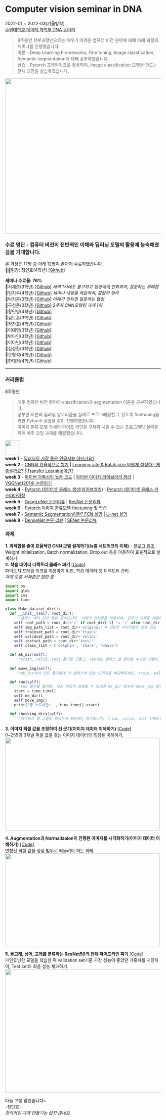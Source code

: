 # Computer vision seminar in DNA

2022-01 ~ 2022-03(겨울방학)   
[수원대학교 데이터 과학부 DNA 동아리](https://dna.oopy.io/)   
> 8주동안 학부과정만으로는 배우기 어려운 컴퓨터 비전 분야에 대해 아래 과정의 세미나를 진행했습니다.   
> 이론 - Deep Learning Frameworks, Fine tuning, Image classfication, Semantic segmentation에 대해 공부하였습니다.   
> 실습 - Pytorch 프레임워크를 활용하여, Image classification 모델을 만드는 전체 과정을 실습하였습니다.   

<img src="https://user-images.githubusercontent.com/59557720/235427051-f61bdd81-5a6e-46da-9292-92336d5a42f4.png" width="806" height="502">   

### 수료 명단 -  __컴퓨터 비전의 전반적인 이해와 딥러닝 모델의 활용에 능숙해졌음을 기대합니다.__
본 과정은 17명 중 아래 12명이 끝까지 수료하였습니다.      
👨‍💻팀장: 정인호(4학년) [[Github]](https://github.com/inhovation97)   

__세미나 수료율: 76%__   
📜서채준(3학년) [[Github]](https://github.com/WestChaeVI/Data-Network-Analysis) _새벽 1시에도 불구하고 팀장에게 전화하여, 질문하는 무례함_   
📜임지우(4학년) [[Github]](https://github.com/amthreeh/ComputerVision_Seminar) _세미나 내용을 복습하여, 깔끔히 정리_   
📜박지훈(3학년) [[Github]](https://github.com/JihoonPark99/Computer_Vision_Study) _이해가 안되면 질문하는 열정_   
📜구성준(3학년) [[Github]](https://github.com/KOO-96/DNA_seminar) _2주차 CNN모델링 과제 1위_    
📃황민영(4학년) [[Github]](https://github.com/ggomaeng514/CV_seminar_project)   
📃김도훈(3학년) [[Github]](https://github.com/dohun-mat/dna_study_semina)   
📃정찬호(4학년) [[Github]](https://github.com/hodurang2/CV_project)   
📃이태영(3학년) [[Github]](https://github.com/Taeyoungleee/ComputerVision_Seminar)   
📃박다인(3학년) [[Github]](https://github.com/Park-da-in/ComputerVision_Seminar)   
📃이다빈(3학년) [[Github]](https://github.com/d-bxiin/ComputerVision_Seminar)   
📃김성환(3학년) [[Github]](https://github.com/hwanin99/ComputerVision_Seminar)   
📃오형석(4학년) [[Github]](https://github.com/VangsillEE/ComputerVision_Seminar)   
📃한대경(4학년) [[Github]](https://github.com/mumukyung/Computervision_Seminar)   
 
----------------------------------------------------------------------------------------------------------------------------------------
### 커리큘럼
8주동안
> 매주 컴퓨터 비전 분야의 classification과 segmentation 이론을 공부하였습니다.   
> 공부한 이론의 딥러닝 알고리즘을 실제로 프로그래밍할 수 있도록 finetuning을 위한 Pytorch 실습을 같이 진행하였습니다.   
> 이미지 분류 모델 전체의 파이프 라인을 구체화 시킬 수 있는 프로그래밍 실력을 위해 매주 코딩 과제를 해결했습니다.   
   
[<img src="https://user-images.githubusercontent.com/59557720/235425435-66d22ea5-7cd3-44c2-ae78-f877785d2973.png" width="48" height="48">](https://youtube.com/playlist?list=PLEokQ2SuW8GeInexAYVdD3BaOE2JMOB9J)   
__week 1__ - [딥러닝이 가장 좋은 인공지능 아닌가요?](https://www.youtube.com/watch?v=_-TeUfZ4rLo&list=PLEokQ2SuW8GeInexAYVdD3BaOE2JMOB9J&index=1&t=198s&pp=gAQBiAQB)   
__week 2__ - [CNN을 효율적으로 쌓기](https://www.youtube.com/watch?v=lJE1QM17jEA&list=PLEokQ2SuW8GeInexAYVdD3BaOE2JMOB9J&index=2&t=2867s&pp=gAQBiAQB) | [Learning rate & Batch size 어떻게 설정하는게 좋을까요?](https://www.youtube.com/watch?v=fDzeMSg0rOE&list=PLEokQ2SuW8GeInexAYVdD3BaOE2JMOB9J&index=3&pp=gAQBiAQB) | [Transfer Learning이란?](https://www.youtube.com/watch?v=oUn-GZoq7bQ&list=PLEokQ2SuW8GeInexAYVdD3BaOE2JMOB9J&index=4&t=1872s&pp=gAQBiAQB)      
__week 3__ - [파이썬 가독성이 높은 코드](https://www.youtube.com/watch?v=OJMISHvcXG4&list=PLEokQ2SuW8GeInexAYVdD3BaOE2JMOB9J&index=6&t=5s&pp=gAQBiAQB) | [파이썬 이미지 라이브러리 정리](https://www.youtube.com/watch?v=LqK9ZeYt40s&list=PLEokQ2SuW8GeInexAYVdD3BaOE2JMOB9J&index=7&pp=gAQBiAQB) | [VGGNet(2014) 논문읽기](https://www.youtube.com/watch?v=E_eSr-Zqfcw&list=PLEokQ2SuW8GeInexAYVdD3BaOE2JMOB9J&index=8&pp=gAQBiAQB)    
__week 4__ - [Pytorch 데이터셋 클래스 생성(라이브러리)](https://www.youtube.com/watch?v=txB8EWKSRwU&list=PLEokQ2SuW8GeInexAYVdD3BaOE2JMOB9J&index=10&t=697s&pp=gAQBiAQB) | [Pytorch 데이터셋 클래스 커스터마이징](https://www.youtube.com/watch?v=Kgem-pLiDH0&list=PLEokQ2SuW8GeInexAYVdD3BaOE2JMOB9J&index=11&pp=gAQBiAQB)   
__week 5__ - [GoogLeNet 논문리뷰](https://www.youtube.com/watch?v=nYbcfS_DvXg&list=PLEokQ2SuW8GeInexAYVdD3BaOE2JMOB9J&index=13&t=2176s&pp=gAQBiAQB) | [ResNet 논문리뷰](https://www.youtube.com/watch?v=Z80J_hCfK7s&list=PLEokQ2SuW8GeInexAYVdD3BaOE2JMOB9J&index=14&t=2190s&pp=gAQBiAQB)   
__week 6__ - [Pytorch 이미지 분류모델 finetuning 및 학습](https://www.youtube.com/watch?v=R7yUthebplw&list=PLEokQ2SuW8GeInexAYVdD3BaOE2JMOB9J&index=15&pp=gAQBiAQB)   
__week 7__ - [Semantic Segmentation이란? FCN 설명](https://www.youtube.com/watch?v=AmIKsIrUaX0&list=PLEokQ2SuW8GeInexAYVdD3BaOE2JMOB9J&index=16&t=133s&pp=gAQBiAQB) | [U-net 설명](https://www.youtube.com/watch?v=I2Bpmv-EY8o&list=PLEokQ2SuW8GeInexAYVdD3BaOE2JMOB9J&index=17&pp=gAQBiAQB)   
__week 8__ - [DenseNet 논문 리뷰](https://www.youtube.com/watch?v=gLljL68b-ns&list=PLEokQ2SuW8GeInexAYVdD3BaOE2JMOB9J&index=18&pp=gAQBiAQB) | [SENet 논문리뷰](https://www.youtube.com/watch?v=VuW0VNRQGMo&list=PLEokQ2SuW8GeInexAYVdD3BaOE2JMOB9J&index=19&pp=gAQBiAQB)   

### 과제   
__1. 과적합을 줄여 효율적인 CNN 모델 설계하기(뉴럴 네트워크의 이해)__ - [블로그 참조](https://inhovation97.tistory.com/43)   
Weight initialization, Batch normalization, Drop out 등을 이용하여 효율적으로 설계하기   
__2. 학습 데이터 디렉토리 클래스 짜기__ [[Code]](https://github.com/inhovation97/ComputerVision_Seminar/blob/main/%EA%B3%BC%EC%A0%9C/CV_seminar_week2_%EA%B3%BC%EC%A0%9C%ED%92%80%EC%9D%B4.ipynb)   
파이토치 프레임 워크를 이용하기 위한, 학습 데이터 셋 디렉토리 관리.   
_과제 도중 서채준군 험한 말_
```python
import os
import glob
import cv2
import time

class Make_dataset_dir():
  def __init__(self, root_dir):
    '''클래스 내의 인자 생성 함수입니다. 아래의 인자들을 이용하여, 금주의 과제를 해결해주세요.'''
    self.root_path = root_dir+'/' if root_dir[-1] != '/' else root_dir # 현재 진행할 프로젝트 -> root path는 /content/drive/MyDrive/CV_seminar_project/ 가 되어야합니다.
    self.img_path_list = root_dir+'original' # 전달한 이미지들의 상위 경로
    self.trainset_path = root_dir+'train/'
    self.validset_path = root_dir+'valid/'
    self.testset_path = root_dir+'test/'
    self.class_list = ['dolphin', 'shark', 'whale']

  def mk_dir(self):
    '''train, valid, test 폴더를 만들고, 내부에는 클래스 별 폴더를 추가로 만들어 주세요.'''
    
  def move_img(self):
    '''mk_dir에서 만든 폴더들에 각 클래스에 맞는 이미지를 배당해주세요. train, valid, test에 각각 7: 2: 1'''

  def run(self):
    '''run 함수를 돌리면, 모든 작업이 완료될 수 있게끔 mk_dir 함수와 move_img 함수를 생성해주시면 됩니다.'''
    start = time.time()
    self.mk_dir()
    self.move_img()
    print('총 소요시간: ', time.time()-start)

  def checking_dirs(self):
    '''데이터가 잘 스플릿 되었는지 확인하는 함수입니다. trian, valid, test 디렉토리에 데이터가 잘 들어가 있는지 개수를 확인하는 함수를 생성해주시면 됩니다.'''
```
__3. 이미지 픽셀 값을 조정하여 선 긋기(이미지 데이터 이해하기)__ [[Code]](https://github.com/inhovation97/ComputerVision_Seminar/blob/main/%EA%B3%BC%EC%A0%9C/CV_seminar_week_3_%EA%B3%BC%EC%A0%9C%ED%92%80%EC%9D%B4.ipynb)   
0~255의 3채널 픽셀 값을 갖는 이미지 데이터의 특성을 이해하기.   
<img src="https://user-images.githubusercontent.com/59557720/235431592-b3c62948-6f52-4dfb-b9bf-6ff644af199f.png" width="500" height="300">   

__4. Augmentation과 Normalizaion이 진행된 이미지를 시각화하기(이미지 데이터 이해하기)__ [[Code]](https://github.com/inhovation97/ComputerVision_Seminar/blob/main/%EA%B3%BC%EC%A0%9C/CV_seminar_week_3_%EA%B3%BC%EC%A0%9C%ED%92%80%EC%9D%B4.ipynb)   
변형된 픽셀 값을 정상 범위로 되돌려야 하는 과제.   
<img src="https://user-images.githubusercontent.com/59557720/235431066-6b2060da-0e91-4222-b434-7b61687a21c6.png" width="500" height="300">   

__5. 돌고래, 상어, 고래를 분류하는 ResNet50의 전체 파이프라인 짜기__ [[Code]](https://github.com/inhovation97/ComputerVision_Seminar/blob/main/%EA%B3%BC%EC%A0%9C/%EB%A7%88%EC%A7%80%EB%A7%89%EA%B3%BC%EC%A0%9C_modeling.ipynb)   
파인튜닝한 모델을 학습한 뒤 validation set기준 가장 성능이 좋았던 가중치를 저장하여, Test set의 최종 성능 체크하기.   
<img src="https://user-images.githubusercontent.com/59557720/235432407-5bd14b2b-ebff-43b1-9d77-30077a0864c5.png" width="1000" height="400">   


다들 고생 많았습니다~    
-정인호-   
_창의적인 과제 만들기는 쉽지 않네요._
